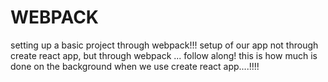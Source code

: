 # WEBPACK
setting up a basic project through webpack!!!
setup of our app not through create react app, but through webpack ... follow along!
this is how much is done on the background when we use create react app....!!!!
